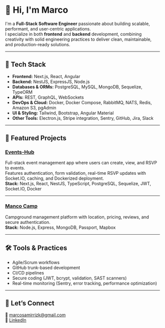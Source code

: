 # 👋 Hi, I'm Marco

I'm a **Full-Stack Software Engineer** passionate about building scalable, performant, and user-centric applications.  
I specialize in both **frontend** and **backend** development, combining creativity with solid engineering practices to deliver clean, maintainable, and production-ready solutions.  

---

## 🔧 Tech Stack

- **Frontend:** Next.js, React, Angular  
- **Backend:** NestJS, ExpressJS, Node.js  
- **Databases & ORMs:** PostgreSQL, MySQL, MongoDB, Sequelize, TypeORM  
- **APIs:** REST, GraphQL, WebSockets  
- **DevOps & Cloud:** Docker, Docker Compose, RabbitMQ, NATS, Redis, Amazon S3, pgAdmin  
- **UI & Styling:** Tailwind, Bootstrap, Angular Material  
- **Other Tools:** Electron.js, Stripe integration, Sentry, GitHub, Jira, Slack  

---

## 🚀 Featured Projects

### [Events-Hub](https://github.com/MarcoRizzk/events-hub)
Full-stack event management app where users can create, view, and RSVP to events.  
Features authentication, form validation, real-time RSVP updates with Socket.IO, caching, and Dockerized deployment.  
**Stack:** Next.js, React, NestJS, TypeScript, PostgreSQL, Sequelize, JWT, Socket.IO, Docker  

---

### [Manco Camp](https://github.com/MarcoRizzk/Manco-Camp)
Campground management platform with location, pricing, reviews, and secure authentication.  
**Stack:** Node.js, Express, MongoDB, Passport, Mapbox  

---

## 🛠️ Tools & Practices

- Agile/Scrum workflows  
- GitHub trunk-based development  
- CI/CD pipelines  
- Secure coding (JWT, bcrypt, validation, SAST scanners)  
- Real-time monitoring (Sentry, error tracking, performance optimization)  

---

## 🤝 Let’s Connect  

📧 [marcosamirrizk@gmail.com](mailto:marcosamirrizk@gmail.com)  
💼 [LinkedIn](https://www.linkedin.com/in/marco-rizk/)  
